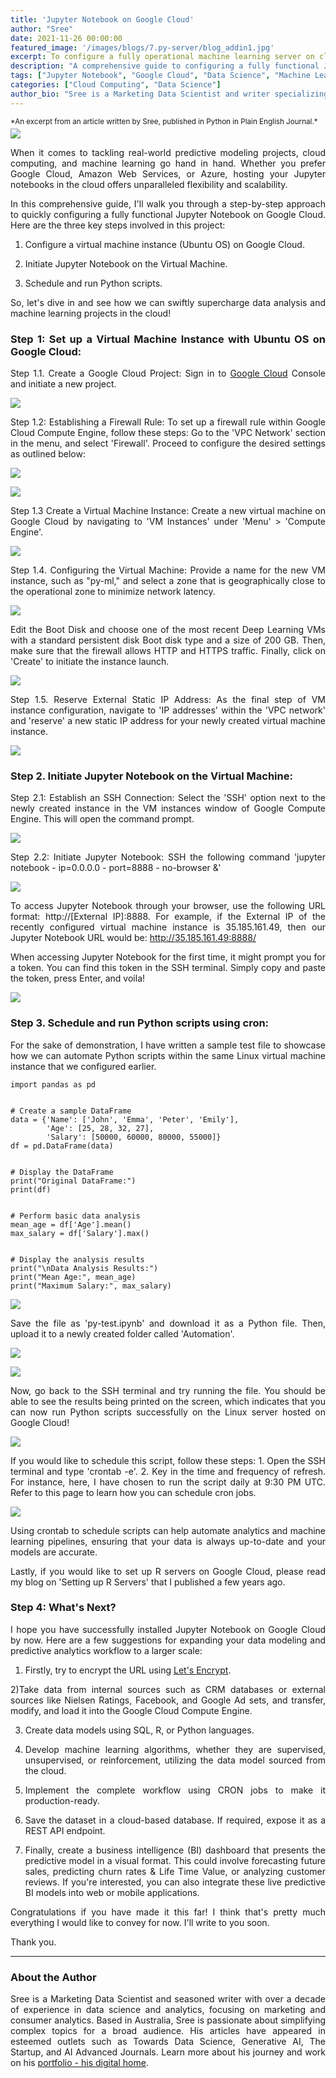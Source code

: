 ```yaml
---
title: 'Jupyter Notebook on Google Cloud'
author: "Sree"
date: 2021-11-26 00:00:00
featured_image: '/images/blogs/7.py-server/blog_addin1.jpg'
excerpt: To configure a fully operational machine learning server on cloud.
description: "A comprehensive guide to configuring a fully functional Jupyter Notebook on Google Cloud, enabling scalable data analysis and machine learning projects."
tags: ["Jupyter Notebook", "Google Cloud", "Data Science", "Machine Learning"]
categories: ["Cloud Computing", "Data Science"]
author_bio: "Sree is a Marketing Data Scientist and writer specializing in AI, analytics, and data-driven marketing."
---
```


<small style="margin-bottom: -10px; display: block;">
  *An excerpt from an article written by Sree, published in Python in Plain English Journal.*
</small>

![](/images/blogs/7.py-server/blog_addin1.jpg)

<style>
body {
text-align: justify}
</style>

When it comes to tackling real-world predictive modeling projects, cloud computing, and machine learning go hand in hand. Whether you prefer Google Cloud, Amazon Web Services, or Azure, hosting your Jupyter notebooks in the cloud offers unparalleled flexibility and scalability.

In this comprehensive guide, I'll walk you through a step-by-step approach to quickly configuring a fully functional Jupyter Notebook on Google Cloud. Here are the three key steps involved in this project:

1) Configure a virtual machine instance (Ubuntu OS) on Google Cloud.

2) Initiate Jupyter Notebook on the Virtual Machine.

3) Schedule and run Python scripts.

So, let's dive in and see how we can swiftly supercharge data analysis and machine learning projects in the cloud!

### Step 1: Set up a Virtual Machine Instance with Ubuntu OS on Google Cloud:

Step 1.1. Create a Google Cloud Project: Sign in to [Google Cloud](https://console.cloud.google.com/) Console and initiate a new project.

![](/images/blogs/7.py-server/pyserver_1.jpg)

Step 1.2: Establishing a Firewall Rule: To set up a firewall rule within Google Cloud Compute Engine, follow these steps: Go to the 'VPC Network' section in the menu, and select 'Firewall'. Proceed to configure the desired settings as outlined below:

![](/images/blogs/7.py-server/pyserver_2.jpg)

![](/images/blogs/7.py-server/pyserver_3.jpg)

Step 1.3 Create a Virtual Machine Instance: Create a new virtual machine on Google Cloud by navigating to 'VM Instances' under 'Menu' > 'Compute Engine'.

![](/images/blogs/7.py-server/pyserver_4.jpg)

Step 1.4. Configuring the Virtual Machine: Provide a name for the new VM instance, such as "py-ml," and select a zone that is geographically close to the operational zone to minimize network latency.

![](/images/blogs/7.py-server/pyserver_5.jpg)

Edit the Boot Disk and choose one of the most recent Deep Learning VMs with a standard persistent disk Boot disk type and a size of 200 GB. Then, make sure that the firewall allows HTTP and HTTPS traffic. Finally, click on 'Create' to initiate the instance launch.

![](/images/blogs/7.py-server/pyserver_6.jpg)

Step 1.5. Reserve External Static IP Address: As the final step of VM instance configuration, navigate to 'IP addresses' within the 'VPC network' and 'reserve' a new static IP address for your newly created virtual machine instance.

![](/images/blogs/7.py-server/pyserver_7.jpg)


### Step 2. Initiate Jupyter Notebook on the Virtual Machine:

Step 2.1: Establish an SSH Connection: Select the 'SSH' option next to the newly created instance in the VM instances window of Google Compute Engine. This will open the command prompt.

![](/images/blogs/7.py-server/pyserver_8.jpg)

Step 2.2: Initiate Jupyter Notebook: SSH the following command 'jupyter notebook - ip=0.0.0.0 - port=8888 - no-browser &'

![](/images/blogs/7.py-server/pyserver_9.jpg)

To access Jupyter Notebook through your browser, use the following URL format: http://[External IP]:8888. For example, if the External IP of the recently configured virtual machine instance is 35.185.161.49, then our Jupyter Notebook URL would be: http://35.185.161.49:8888/

When accessing Jupyter Notebook for the first time, it might prompt you for a token. You can find this token in the SSH terminal. Simply copy and paste the token, press Enter, and voila!

![](/images/blogs/7.py-server/pyserver_10.jpg)


### Step 3. Schedule and run Python scripts using cron:

For the sake of demonstration, I have written a sample test file to showcase how we can automate Python scripts within the same Linux virtual machine instance that we configured earlier.

```
import pandas as pd


# Create a sample DataFrame
data = {'Name': ['John', 'Emma', 'Peter', 'Emily'],
        'Age': [25, 28, 32, 27],
        'Salary': [50000, 60000, 80000, 55000]}
df = pd.DataFrame(data)


# Display the DataFrame
print("Original DataFrame:")
print(df)


# Perform basic data analysis
mean_age = df['Age'].mean()
max_salary = df['Salary'].max()


# Display the analysis results
print("\nData Analysis Results:")
print("Mean Age:", mean_age)
print("Maximum Salary:", max_salary)

```

![](/images/blogs/7.py-server/pyserver_11.jpg)

Save the file as 'py-test.ipynb' and download it as a Python file. Then, upload it to a newly created folder called 'Automation'.

![](/images/blogs/7.py-server/pyserver_12.jpg)

![](/images/blogs/7.py-server/pyserver_13.jpg)

Now, go back to the SSH terminal and try running the file. You should be able to see the results being printed on the screen, which indicates that you can now run Python scripts successfully on the Linux server hosted on Google Cloud!


![](/images/blogs/7.py-server/pyserver_14.jpg)

If you would like to schedule this script, follow these steps: 1. Open the SSH terminal and type 'crontab -e'. 2. Key in the time and frequency of refresh. For instance, here, I have chosen to run the script daily at 9:30 PM UTC. Refer to this page to learn how you can schedule cron jobs.


![](/images/blogs/7.py-server/pyserver_15.jpg)


Using crontab to schedule scripts can help automate analytics and machine learning pipelines, ensuring that your data is always up-to-date and your models are accurate.

Lastly, if you would like to set up R servers on Google Cloud, please read my blog on 'Setting up R Servers' that I published a few years ago.


### Step 4: What's Next?

I hope you have successfully installed Jupyter Notebook on Google Cloud by now. Here are a few suggestions for expanding your data modeling and predictive analytics workflow to a larger scale:

1) Firstly, try to encrypt the URL using [Let's Encrypt](https://letsencrypt.org/getting-started/).

2)Take data from internal sources such as CRM databases or external sources like Nielsen Ratings, Facebook, and Google Ad sets, and transfer, modify, and load it into the Google Cloud Compute Engine.

3) Create data models using SQL, R, or Python languages.

4) Develop machine learning algorithms, whether they are supervised, unsupervised, or reinforcement, utilizing the data model sourced from the cloud.

5) Implement the complete workflow using CRON jobs to make it production-ready.

6) Save the dataset in a cloud-based database. If required, expose it as a REST API endpoint.

7) Finally, create a business intelligence (BI) dashboard that presents the predictive model in a visual format. This could involve forecasting future sales, predicting churn rates & Life Time Value, or analyzing customer reviews. If you're interested, you can also integrate these live predictive BI models into web or mobile applications.

Congratulations if you have made it this far! I think that's pretty much everything I would like to convey for now. I'll write to you soon.

Thank you.

- - -


### About the Author

Sree is a Marketing Data Scientist and seasoned writer with over a decade of experience in data science and analytics, focusing on marketing and consumer analytics. Based in Australia, Sree is passionate about simplifying complex topics for a broad audience. His articles have appeared in esteemed outlets such as Towards Data Science, Generative AI, The Startup, and AI Advanced Journals. Learn more about his journey and work on his [portfolio - his digital home](https://srees.org/).



